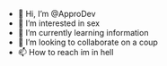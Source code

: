 - 👋 Hi, I’m @ApproDev
- 👀 I’m interested in sex
- 🌱 I’m currently learning information
- 💞️ I’m looking to collaborate on a coup
- 📫 How to reach im in hell

<!---
ApproDev/ApproDev is a ✨ special ✨ repository because its `README.md` (this file) appears on your GitHub profile.
You can click the Preview link to take a look at your changes.
--->
